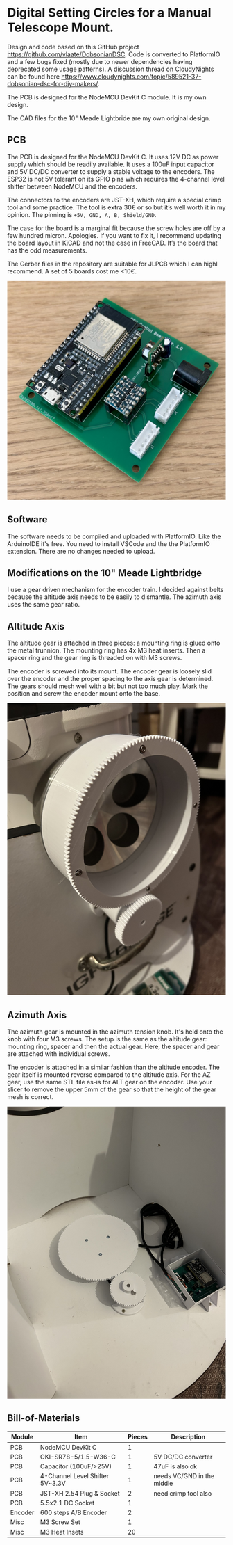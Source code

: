 # Digital Setting Circles for a Manual Telescope Mount.

Design and code based on this GitHub project https://github.com/vlaate/DobsonianDSC. Code is converted to PlatformIO and a few bugs fixed (mostly due to newer dependencies having deprecated some usage patterns). A discussion thread on CloudyNights can be found here https://www.cloudynights.com/topic/589521-37-dobsonian-dsc-for-diy-makers/.

The PCB is designed for the NodeMCU DevKit C module. It is my own design.

The CAD files for the 10" Meade Lightbride are my own original design.
## PCB

The PCB is designed for the NodeMCU DevKit C. It uses 12V DC as power supply which should be readily available. It uses a 100uF input capacitor and 5V DC/DC converter to supply a stable voltage to the encoders. The ESP32 is not 5V tolerant on its GPIO pins which requires the 4-channel level shifter between NodeMCU and the encoders. 

The connectors to the encoders are JST-XH, which require a special crimp tool and some practice. The tool is extra 30€ or so but it’s well worth it in my opinion. The pinning is `+5V, GND, A, B, Shield/GND`.

The case for the board is a marginal fit because the screw holes are off by a few hundred micron. Apologies. If you want to fix it, I recommend updating the board layout in KiCAD and not the case in FreeCAD. It’s the board that has the odd measurements.

The Gerber files in the repository are suitable for JLPCB which I can highl recommend. A set of 5 boards cost me <10€.

![PCB](images/IMG_3398.jpeg)

## Software

The software needs to be compiled and uploaded with PlatformIO. Like the ArduinoIDE it's free. You need to install VSCode and the the PlatformIO extension. There are no changes needed to upload.
## Modifications on the 10" Meade Lightbridge

I use a gear driven mechanism for the encoder train. I decided against belts because the altitude axis needs to be easily to dismantle. The azimuth axis uses the same gear ratio. 

## Altitude Axis

The altitude gear is attached in three pieces: a mounting ring is glued onto the metal trunnion. The mounting ring has 4x M3 heat inserts. Then a spacer ring and the gear ring is threaded on with M3 screws.

The encoder is screwed into its mount. The encoder gear is loosely slid over the encoder and the proper spacing to the axis gear is determined. The gears should mesh well with a bit but not too much play. Mark the position and screw the encoder mount onto the base.

![altitude axis](images/IMG_3471.jpeg)

## Azimuth Axis

The azimuth gear is mounted in the azimuth tension knob. It's held onto the knob with four M3 screws. The setup is the same as the altitude gear: mounting ring, spacer and then the actual gear. Here, the spacer and gear are attached with individual screws.

The encoder is attached in a similar fashion than the altitude encoder. The gear itself is mounted reverse compared to the altitude axis. For the AZ gear, use the same STL file as-is for ALT gear on the encoder. Use your slicer to remove the upper 5mm of the gear so that the height of the gear mesh is correct.

![azimuth axis](images/IMG_3502.jpeg)

## Bill-of-Materials

| Module  | Item                            | Pieces | Description                |
| ------- | ------------------------------- | ------ | -------------------------- |
| PCB     | NodeMCU DevKit C                | 1      |                            |
| PCB     | OKI-SR78-5/1.5-W36-C            | 1      | 5V DC/DC converter         |
| PCB     | Capacitor (100uF/>25V)          | 1      | 47uF is also ok            |
| PCB     | 4-Channel Level Shifter 5V~3.3V | 1      | needs VC/GND in the middle |
| PCB     | JST-XH 2.54 Plug & Socket       | 2      | need crimp tool also       |
| PCB     | 5.5x2.1 DC Socket               | 1      |                            |
| Encoder | 600 steps A/B Encoder           | 2      |                            |
| Misc    | M3 Screw Set                    | 1      |                            |
| Misc    | M3 Heat Insets                  | 20     |                            |

